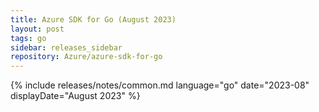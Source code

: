```yaml
---
title: Azure SDK for Go (August 2023)
layout: post
tags: go
sidebar: releases_sidebar
repository: Azure/azure-sdk-for-go
---
```

{% include releases/notes/common.md language="go" date="2023-08" displayDate="August 2023" %}
